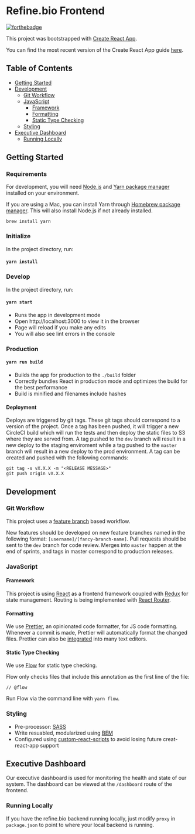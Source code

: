 # Refine.bio Frontend

[![forthebadge](https://forthebadge.com/images/badges/built-with-swag.svg)](https://forthebadge.com)

This project was bootstrapped with [Create React App](https://github.com/facebookincubator/create-react-app).

You can find the most recent version of the Create React App guide [here](https://github.com/facebookincubator/create-react-app/blob/master/packages/react-scripts/template/README.md).

## Table of Contents

* [Getting Started](#getting-started)
* [Development](#development)
  * [Git Workflow](#git-workflow)
  * [JavaScript](#javascript)
    * [Framework](#framework)
    * [Formatting](#formatting)
    * [Static Type Checking](#static-type-checking)
  * [Styling](#styling)
* [Executive Dashboard](#executive-dashboard)
  * [Running Locally](#running-locally)

## Getting Started

### Requirements

For development, you will need [Node.js](https://nodejs.org/en/download/) and [Yarn package manager](https://yarnpkg.com/lang/en/docs/install/) installed on your environment.

If you are using a Mac, you can install Yarn through [Homebrew package manager](https://brew.sh/). This will also install Node.js if not already installed.

`brew install yarn`

### Initialize

In the project directory, run:

#### `yarn install`

### Develop

In the project directory, run:

#### `yarn start`

* Runs the app in development mode
* Open http://localhost:3000 to view it in the browser
* Page will reload if you make any edits
* You will also see lint errors in the console

### Production

#### `yarn run build`

* Builds the app for production to the `./build` folder
* Correctly bundles React in production mode and optimizes the build for the best performance
* Build is minified and filenames include hashes

#### Deployment

Deploys are triggered by git tags.
These git tags should correspond to a version of the project.
Once a tag has been pushed, it will trigger a new CircleCI build which will run the tests and then deploy the static files to S3 where they are served from.
A tag pushed to the `dev` branch will result in a new deploy to the staging enviroment while a tag pushed to the `master` branch will result in a new deploy to the prod environment.
A tag can be created and pushed with the following commands:

```
git tag -s vX.X.X -m "<RELEASE MESSAGE>"
git push origin vX.X.X
```

## Development

### Git Workflow

This project uses a [feature branch](http://nvie.com/posts/a-successful-git-branching-model/) based workflow.

New features should be developed on new feature branches named in the following format: `[username]/[fancy-branch-name]`.
Pull requests should be sent to the `dev` branch for code review.
Merges into `master` happen at the end of sprints, and tags in master correspond to production releases.

### JavaScript

#### Framework

This project is using [React](https://reactjs.org/) as a frontend framework coupled with [Redux](https://redux.js.org/) for state management. Routing is being implemented with [React Router](https://github.com/ReactTraining/react-router).

#### Formatting

We use [Prettier](https://prettier.io/), an opinionated code formatter, for JS code formatting. Whenever a commit is made, Prettier will automatically format the changed files. Prettier can also be [integrated](https://prettier.io/docs/en/editors.html) into many text editors.

#### Static Type Checking

We use [Flow](https://flow.org/) for static type checking.

Flow only checks files that include this annotation as the first line of the file:

`// @flow`

Run Flow via the command line with `yarn flow`.

### Styling

* Pre-processor: [SASS](https://sass-lang.com/)
* Write resuabled, modularized using [BEM](http://getbem.com/)
* Configured using [custom-react-scripts](https://github.com/kitze/custom-react-scripts) to avoid losing future creat-react-app support

## Executive Dashboard

Our executive dashboard is used for monitoring the health and state of our system. The dashboard can be viewed at the `/dashboard` route of the frontend.

### Running Locally
If you have the refine.bio backend running locally, just modify `proxy` in `package.json` to point to where your local backend is running.

